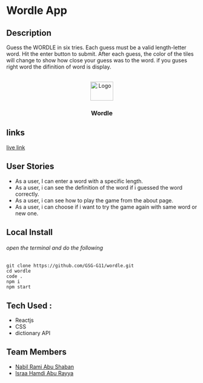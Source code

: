 # Wordle App

## Description
  Guess the WORDLE in six tries.
        Each guess must be a valid length-letter word. Hit the enter button to submit. After each guess, the color of the tiles will change to show how close your guess was to the word. if you guses right word the difinition of word is display.

<br />
<div align="center">
  <a href="https://famous-heliotrope-4d60ea.netlify.app/">
    <img src="http://assets.stickpng.com/images/6228c92e9da9446176b9f710.png" alt="Logo" width="60" height="50">
  </a>
  <h3>Wordle</h3>
</div>

## links
[live link](https://famous-heliotrope-4d60ea.netlify.app/)

## User Stories 
- As a user, I can enter a word with a specific length.
- As a user, i can see the definition of the word if i guessed the word correctly.
- As a user, i can see how to play the game from the about page.
- As a user, i can choose if i want to try the game again with same word or new one.


 ## Local Install 
 
 ###### open the terminal and do the following
 ```
 git clone https://github.com/GSG-G11/wordle.git
 cd wordle
 code .
 npm i
 npm start
 ```

## Tech Used : 
- Reactjs
- CSS
- dictionary API

## Team Members  
- [Nabil  Rami Abu Shaban](https://github.com/nabilramy)
- [Israa Hamdi Abu Rayya](https://github.com/IsraaHamdi)